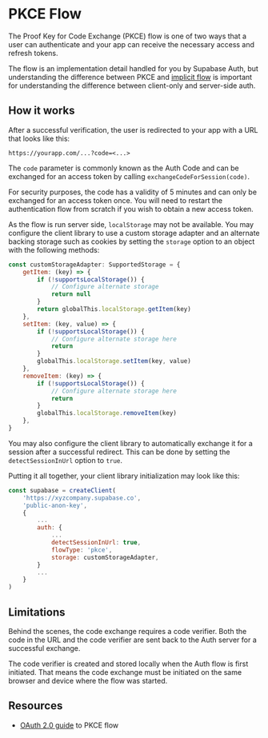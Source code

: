 # PKCE Flow

The Proof Key for Code Exchange (PKCE) flow is one of two ways that a user can authenticate and your app can receive the necessary access and refresh tokens.

The flow is an implementation detail handled for you by Supabase Auth, but understanding the difference between PKCE and [implicit flow](https://supabase.com/docs/guides/auth/sessions/implicit-flow) is important for understanding the difference between client-only and server-side auth.

## How it works

After a successful verification, the user is redirected to your app with a URL that looks like this:

```
https://yourapp.com/...?code=<...>
```

The `code` parameter is commonly known as the Auth Code and can be exchanged for an access token by calling `exchangeCodeForSession(code)`.

For security purposes, the code has a validity of 5 minutes and can only be exchanged for an access token once. You will need to restart the authentication flow from scratch if you wish to obtain a new access token.

As the flow is run server side, `localStorage` may not be available. You may configure the client library to use a custom storage adapter and an alternate backing storage such as cookies by setting the `storage` option to an object with the following methods:

```javascript
const customStorageAdapter: SupportedStorage = {
    getItem: (key) => {
        if (!supportsLocalStorage()) {
            // Configure alternate storage
            return null
        }
        return globalThis.localStorage.getItem(key)
    },
    setItem: (key, value) => {
        if (!supportsLocalStorage()) {
            // Configure alternate storage here
            return
        }
        globalThis.localStorage.setItem(key, value)
    },
    removeItem: (key) => {
        if (!supportsLocalStorage()) {
            // Configure alternate storage here
            return
        }
        globalThis.localStorage.removeItem(key)
    },
}
```

You may also configure the client library to automatically exchange it for a session after a successful redirect. This can be done by setting the `detectSessionInUrl` option to `true`.

Putting it all together, your client library initialization may look like this:

```javascript
const supabase = createClient(
    'https://xyzcompany.supabase.co',
    'public-anon-key',
    {
        ...
        auth: {
            ...
            detectSessionInUrl: true,
            flowType: 'pkce',
            storage: customStorageAdapter,
        }
        ...
    }
)
```

## Limitations

Behind the scenes, the code exchange requires a code verifier. Both the code in the URL and the code verifier are sent back to the Auth server for a successful exchange.

The code verifier is created and stored locally when the Auth flow is first initiated. That means the code exchange must be initiated on the same browser and device where the flow was started.

## Resources

- [OAuth 2.0 guide](https://oauth.net/2/pkce/) to PKCE flow
